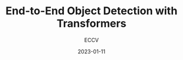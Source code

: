 ---
layout: seminar-post
title: "End-to-End Object Detection with Transformers"
subtitle: 'ECCV'
categories:
    - "Computer Vision"
tags: [Object_Detection]
date: 2023-01-11
pdf_url: 'https://drive.google.com/file/d/1lK1mRXxGinCopYm9iBXz92r5L4zXykIt/preview'
---